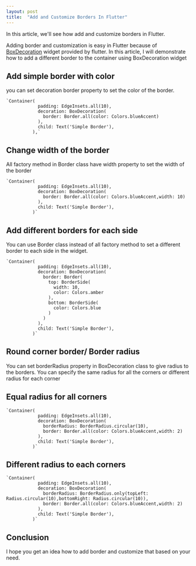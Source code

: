 ```yaml
---
layout: post
title:  "Add and Customize Borders In Flutter"
---
```


In this article, we'll see how add and customize borders in Flutter.

Adding border and customization is easy in Flutter because of  [BoxDecoration](https://api.flutter.dev/flutter/painting/BoxDecoration-class.html)  widget provided by flutter. In this article, I will demonstrate how to add a different border to the container using BoxDecoration widget

## Add simple border with color

you can set decoration border property to set the color of the border.

    `Container(
                padding: EdgeInsets.all(10),
                decoration: BoxDecoration(
                  border: Border.all(color: Colors.blueAccent)
                ),
                child: Text('Simple Border'),
              ),` 


## Change width of the border

All factory method in Border class have width property to set the width of the border

    `Container(
                padding: EdgeInsets.all(10),
                decoration: BoxDecoration(
                  border: Border.all(color: Colors.blueAccent,width: 10)
                ),
                child: Text('Simple Border'),
              )` 


## Add different borders for each side

You can use Border class instead of all factory method to set a different border to each side in the widget.

    `Container(
                padding: EdgeInsets.all(10),
                decoration: BoxDecoration(
                  border: Border(
                    top: BorderSide(
                      width: 10,
                      color: Colors.amber
                    ),
                    bottom: BorderSide(
                      color: Colors.blue
                    )
                  )
                ),
                child: Text('Simple Border'),
              )` 


## Round corner border/ Border radius

You can set borderRadius property in BoxDecoration class to give radius to the borders. You can specify the same radius for all the corners or different radius for each corner

## Equal radius for all corners

    `Container(
                padding: EdgeInsets.all(10),
                decoration: BoxDecoration(
                  borderRadius: BorderRadius.circular(10),
                  border: Border.all(color: Colors.blueAccent,width: 2)
                ),
                child: Text('Simple Border'),
              )` 


## Different radius to each corners

    `Container(
                padding: EdgeInsets.all(10),
                decoration: BoxDecoration(
                  borderRadius: BorderRadius.only(topLeft: Radius.circular(10),bottomRight: Radius.circular(10)),
                  border: Border.all(color: Colors.blueAccent,width: 2)
                ),
                child: Text('Simple Border'),
              )` 

## Conclusion

I hope you get an idea how to add border and customize that based on your need.
